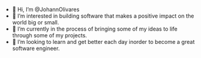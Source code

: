 - 👋 Hi, I’m @JohannOlivares
- 👀 I’m interested in building software that makes a positive impact on the world big or small.
- 🌱 I’m currently in the process of bringing some of my ideas to life through some of my projects.
- 💞️ I’m looking to learn and get better each day inorder to become a great software engineer.

<!---
JohannOlivares/JohannOlivares is a ✨ special ✨ repository because its `README.md` (this file) appears on your GitHub profile.
You can click the Preview link to take a look at your changes.
--->
